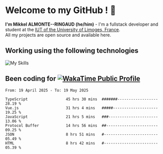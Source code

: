 # Welcome to my GitHub ! 🌃

**I'm Mikkel ALMONTE--RINGAUD (he/him)** - I'm a fullstack developer and student at the [IUT of the University of Limoges, France](https://iut.unilim.fr). \
All my projects are open source and available here.

## Working using the following technologies

![My Skills](https://skillicons.dev/icons?i=solidjs,pnpm,nodejs,ts,js,vercel,netlify,html,css,rust,astro,git,vue,md,electron,figma,github,bash,bun,cloudflare,py,tailwind,nginx,npm,tauri,vite,zig,yarn,windicss,dart,flutter,kotlin&theme=dark)

## Been coding for [![WakaTime Public Profile](https://wakatime.com/badge/user/0839e595-e07a-435c-8d59-ed95f2a3d6dd.svg?style=flat-square)](https://wakatime.com/@0839e595-e07a-435c-8d59-ed95f2a3d6dd)

<!--START_SECTION:waka-->

```plain
From: 19 April 2025 - To: 19 May 2025

TypeScript                 45 hrs 30 mins  #######------------------   28.19 %
Vue.js                     31 hrs 4 mins   #####--------------------   19.25 %
JavaScript                 21 hrs 5 mins   ###----------------------   13.06 %
Protocol Buffer            14 hrs 56 mins  ##-----------------------   09.25 %
JSON                       8 hrs 51 mins   #------------------------   05.49 %
HTML                       8 hrs 42 mins   #------------------------   05.39 %
```

<!--END_SECTION:waka-->
